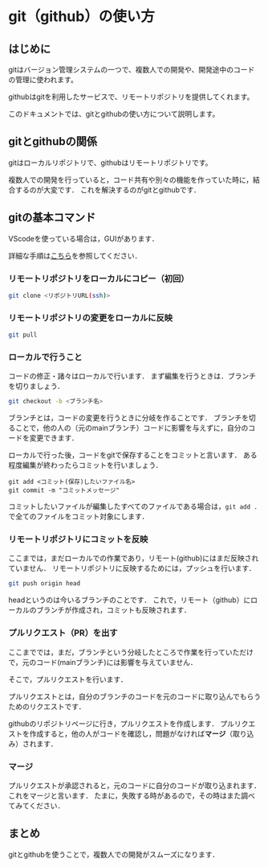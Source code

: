# git（github）の使い方

## はじめに

gitはバージョン管理システムの一つで、複数人での開発や、開発途中のコードの管理に使われます。

githubはgitを利用したサービスで、リモートリポジトリを提供してくれます。

このドキュメントでは、gitとgithubの使い方について説明します。

## gitとgithubの関係

gitはローカルリポジトリで、githubはリモートリポジトリです。

複数人での開発を行っていると，コード共有や別々の機能を作っていた時に，結合するのが大変です．
これを解決するのがgitとgithubです．


## gitの基本コマンド

VScodeを使っている場合は，GUIがあります．

詳細な手順は[こちら](./git-vscode.md)を参照してください．

### リモートリポジトリをローカルにコピー（初回）
```bash
git clone <リポジトリURL(ssh)>
```

### リモートリポジトリの変更をローカルに反映
```bash
git pull
```

### ローカルで行うこと
コードの修正・諸々はローカルで行います．
まず編集を行うときは．ブランチを切りましょう．
```bash
git checkout -b <ブランチ名>
```
ブランチとは，コードの変更を行うときに分岐を作ることです．
ブランチを切ることで，他の人の（元のmainブランチ）コードに影響を与えずに，自分のコードを変更できます．

ローカルで行った後，コードをgitで保存することをコミットと言います．
ある程度編集が終わったらコミットを行いましょう．

```
git add <コミット(保存)したいファイル名>
git commit -m "コミットメッセージ"
```

コミットしたいファイルが編集したすべてのファイルである場合は，`git add .`で全てのファイルをコミット対象にします．

### リモートリポジトリにコミットを反映
ここまでは，まだローカルでの作業であり，リモート(github)にはまだ反映されていません．
リモートリポジトリに反映するためには，プッシュを行います．

```bash
git push origin head
```
headというのは今いるブランチのことです．
これで，リモート（github）にローカルのブランチが作成され，コミットも反映されます．

### プルリクエスト（PR）を出す
ここまででは，まだ，ブランチという分岐したところで作業を行っていただけで，元のコード(mainブランチ)には影響を与えていません．

そこで，プルリクエストを行います．

プルリクエストとは，自分のブランチのコードを元のコードに取り込んでもらうためのリクエストです．

githubのリポジトリページに行き，プルリクエストを作成します．
プルリクエストを作成すると，他の人がコードを確認し，問題がなければ**マージ**（取り込み）されます．

### マージ
プルリクエストが承認されると，元のコードに自分のコードが取り込まれます．
これをマージと言います．
たまに，失敗する時があるので，その時はまた調べてみてください．

## まとめ
gitとgithubを使うことで，複数人での開発がスムーズになります．
